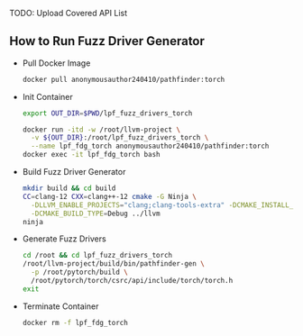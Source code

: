 TODO: Upload Covered API List

## How to Run Fuzz Driver Generator

 - Pull Docker Image
	 ```bash
	 docker pull anonymousauthor240410/pathfinder:torch
	 ```

 - Init Container
	```bash
	export OUT_DIR=$PWD/lpf_fuzz_drivers_torch

	docker run -itd -w /root/llvm-project \
	  -v ${OUT_DIR}:/root/lpf_fuzz_drivers_torch \
	  --name lpf_fdg_torch anonymousauthor240410/pathfinder:torch
	docker exec -it lpf_fdg_torch bash
	```

 - Build Fuzz Driver Generator
	```bash
	mkdir build && cd build
	CC=clang-12 CXX=clang++-12 cmake -G Ninja \
	  -DLLVM_ENABLE_PROJECTS="clang;clang-tools-extra" -DCMAKE_INSTALL_PREFIX=. \
	  -DCMAKE_BUILD_TYPE=Debug ../llvm
	ninja
	```

 - Generate Fuzz Drivers
	```bash
	cd /root && cd lpf_fuzz_drivers_torch
	/root/llvm-project/build/bin/pathfinder-gen \
	  -p /root/pytorch/build \
	  /root/pytorch/torch/csrc/api/include/torch/torch.h
	exit
	```

 - Terminate Container
	```bash
	docker rm -f lpf_fdg_torch
	```

